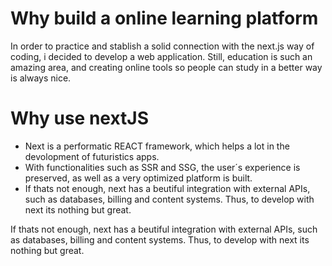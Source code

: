 # Why build a online learning platform
In order to practice and stablish a solid connection with the next.js way of coding, i decided to develop a web application.
Still, education is such an amazing area, and creating online tools so people can study in a better way is always nice.

# Why use nextJS
<ul>
  <li>
    Next is a performatic REACT framework, which helps a lot in the devolopment of futuristics apps.
  </li>
  <li>
    With functionalities such as SSR and SSG, the user´s experience is preserved, as well as a very optimized platform is built.
  </li>
  <li>
    If thats not enough, next has a beutiful integration with external APIs, such as databases, billing and content systems. Thus, to develop with next its nothing but great.
  </li>
</ul>


If thats not enough, next has a beutiful integration with external APIs, such as databases, billing and content systems. Thus, to develop with next its nothing but great.

